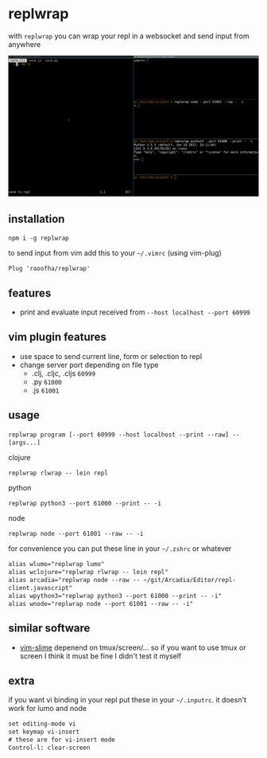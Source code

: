 # replwrap

with `replwrap` you can wrap your repl in a websocket and send input from anywhere

![replwrap: send input from vim to external repl](replwrap.gif)

## installation
```
npm i -g replwrap
```
to send input from vim add this to your `~/.vimrc` (using vim-plug)
```
Plug 'raoofha/replwrap'
```
## features
* print and evaluate input received from ```--host localhost --port 60999``` 

## vim plugin features
* use space to send current line, form or selection to repl
* change server port depending on file type
  - .clj, .cljc, .cljs `60999`
  - .py `61000`
  - .js `61001`


## usage
```
replwrap program [--port 60999 --host localhost --print --raw] -- [args...]
```

clojure
```
replwrap rlwrap -- lein repl
```

python 
```
replwrap python3 --port 61000 --print -- -i
```

node
```
replwrap node --port 61001 --raw -- -i
```

for convenience you can put these line in your `~/.zshrc` or whatever
```
alias wlumo="replwrap lumo"
alias wclojure="replwrap rlwrap -- lein repl"
alias arcadia="replwrap node --raw -- ~/git/Arcadia/Editor/repl-client.javascript"
alias wpython3="replwrap python3 --port 61000 --print -- -i"
alias wnode="replwrap node --port 61001 --raw -- -i"
```

## similar software
* [vim-slime](https://github.com/jpalardy/vim-slime) depenend on tmux/screen/... so if you want to use tmux or screen I think it must be fine I didn't test it myself

## extra
if you want vi binding in your repl put these in your `~/.inputrc`. it doesn't work for lumo and node
```
set editing-mode vi
set keymap vi-insert
# these are for vi-insert mode
Control-l: clear-screen 
```

